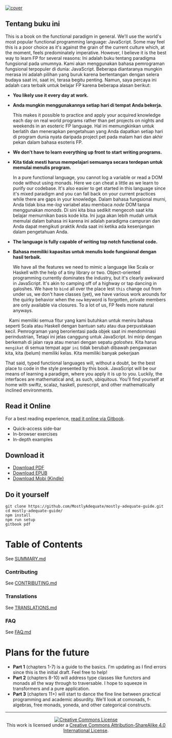 [![cover](images/cover.png)](SUMMARY.md)

## Tentang buku ini

This is a book on the functional paradigm in general. We'll use the world's most popular functional programming language: JavaScript. Some may feel this is a poor choice as it's against the grain of the current culture which, at the moment, feels predominately imperative. However, I believe it is the best way to learn FP for several reasons:
Ini adalah buku tentang paradigma fungsional pada umumnya. Kami akan menggunakan bahasa pemrograman fungsional terpopuler di dunia: JavaScript. Beberapa diantaranya mungkin merasa ini adalah pilihan yang buruk karena bertentangan dengan selera budaya saat ini, saat ini, terasa begitu penting. Namun, saya percaya ini adalah cara terbaik untuk belajar FP karena beberapa alasan berikut:

 * **You likely use it every day at work.**
 * **Anda mungkin menggunakannya setiap hari di tempat Anda bekerja.**

    This makes it possible to practice and apply your acquired knowledge each day on real world programs rather than pet projects on nights and weekends in an esoteric FP language.
    Hal ini memungkinkan untuk berlatih dan menerapkan pengetahuan yang Anda dapatkan setiap hari di program dunia nyata daripada project pet pada malam hari dan akhir pekan dalam bahasa esoteris FP.


 * **We don't have to learn everything up front to start writing programs.**
 * **Kita tidak mesti harus mempelajari semuanya secara terdepan untuk memulai menulis program.**

    In a pure functional language, you cannot log a variable or read a DOM node without using monads. Here we can cheat a little as we learn to purify our codebase. It's also easier to get started in this language since it's mixed paradigm and you can fall back on your current practices while there are gaps in your knowledge.
    Dalam bahasa fungsional murni, Anda tidak bisa me-_log_ variabel atau membaca _node_ DOM tanpa menggunakan _monads_. Di sini kita bisa sedikit mengecoh saat kita belajar memurnikan basis kode kita. Ini juga akan lebih mudah untuk memulai dalam bahasa ini karena ini adalah paradigma campuran dan Anda dapat mengikuti praktik Anda saat ini ketika ada kesenjangan dalam pengetahuan Anda.


 * **The language is fully capable of writing top notch functional code.**
 * **Bahasa memiliki kapasitas untuk menulis kode fungsional dengan hasil terbaik.**

    We have all the features we need to mimic a language like Scala or Haskell with the help of a tiny library or two. Object-oriented programming currently dominates the industry, but it's clearly awkward in JavaScript. It's akin to camping off of a highway or tap dancing in galoshes. We have to `bind` all over the place lest `this` change out from under us, we don't have classes (yet), we have various work arounds for the quirky behavior when the `new` keyword is forgotten, private members are only available via closures. To a lot of us, FP feels more natural anyways.
    
    Kami memiliki semua fitur yang kami butuhkan untuk meniru bahasa seperti Scala atau Haskell dengan bantuan satu atau dua perpustakaan kecil. Pemrograman yang berorientasi pada objek saat ini mendominasi perindustrian, Tetapi ini jelas canggung untuk JavaScript. Ini mirip dengan berkemah di jalan raya atau menari dengan sepatu _galoshes_. Kita harus `mengikat` di semua tempat agar `ini` tidak berubah dibawah pengawasan kita, kita (belum) memiliki kelas. Kita memiliki banyak pekerjaan
    
That said, typed functional languages will, without a doubt, be the best place to code in the style presented by this book. JavaScript will be our means of learning a paradigm, where you apply it is up to you. Luckily, the interfaces are mathematical and, as such, ubiquitous. You'll find yourself at home with swiftz, scalaz, haskell, purescript, and other mathematically inclined environments.


## Read it Online

For a best reading experience, [read it online via Gitbook](https://mostly-adequate.gitbooks.io/mostly-adequate-guide/).

- Quick-access side-bar
- In-browser exercises
- In-depth examples


## Download it

* [Download PDF](https://www.gitbook.com/download/pdf/book/mostly-adequate/mostly-adequate-guide)
* [Download EPUB](https://www.gitbook.com/download/epub/book/mostly-adequate/mostly-adequate-guide)
* [Download Mobi (Kindle)](https://www.gitbook.com/download/mobi/book/mostly-adequate/mostly-adequate-guide)


## Do it yourself

```
git clone https://github.com/MostlyAdequate/mostly-adequate-guide.git
cd mostly-adequate-guide/
npm install
npm run setup
gitbook pdf
```


# Table of Contents

See [SUMMARY.md](SUMMARY.md)

### Contributing

See [CONTRIBUTING.md](CONTRIBUTING.md)

### Translations

See [TRANSLATIONS.md](TRANSLATIONS.md)

### FAQ

See [FAQ.md](FAQ.md)



# Plans for the future

* **Part 1** (chapters 1-7) is a guide to the basics. I'm updating as I find errors since this is the initial draft. Feel free to help!
* **Part 2** (chapters 8-10) will address type classes like functors and monads all the way through to traversable. I hope to squeeze in transformers and a pure application.
* **Part 3** (chapters 11+) will start to dance the fine line between practical programming and academic absurdity. We'll look at comonads, f-algebras, free monads, yoneda, and other categorical constructs.


---


<p align="center">
  <a rel="license" href="http://creativecommons.org/licenses/by-sa/4.0/">
    <img alt="Creative Commons License" style="border-width:0" src="https://i.creativecommons.org/l/by-sa/4.0/88x31.png" />
  </a>
  <br />
  This work is licensed under a <a rel="license" href="http://creativecommons.org/licenses/by-sa/4.0/">Creative Commons Attribution-ShareAlike 4.0 International License</a>.
</p>
